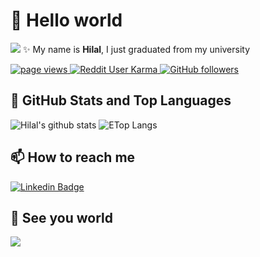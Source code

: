 # 💬 Hello world 

![](https://media.giphy.com/media/xTiTny5Iu35uW0Jl9C/giphy.gif)
✨ My name is **Hilal**, 
I just graduated from my university<br>
<p align="left">
  <a href="https://github.com/hilaldkmn/">
    <img src="https://komarev.com/ghpvc/?username=hilaldkmn" alt="page views" />
  </a>
  <a href="">
    <img alt="Reddit User Karma" src="https://visitor-badge.laobi.icu/badge?page_id=kaaneneskpc.kaaneneskpc">
  </a>
  <a href="https://github.com/hilaldkmn?tab=followers">
    <img alt="GitHub followers" src="https://img.shields.io/github/followers/kaaneneskpc?color=green&logo=github">
  </a>
</p>

## 📌 GitHub Stats and Top Languages

<p float="center">
  <img  src="https://github-readme-stats.vercel.app/api?username=hilaldkmn&show_icons=true&count_private=true&hide=contribs,issues" alt="Hilal's github stats" />
  <img  src="https://github-readme-stats.vercel.app/api/top-langs/?username=hilaldkmn&layout=compact&hide=html,css" alt="ETop Langs" />
</p>


## 📫 How to reach me

[![Linkedin Badge](https://img.shields.io/badge/hilaldkmn-follow%20on%20linkedin-blue?style=for-the-badge&logo=linkedin)](https://www.linkedin.com/in/hilal-dikman-b1376b162/)



## 👋 See you world

![](https://media.giphy.com/media/7DzlajZNY5D0I/giphy.gif)

<!--
**hilaldkmn/hilaldkmn** is a ✨ _special_ ✨ repository because its `README.md` (this file) appears on your GitHub profile.

Here are some ideas to get you started:

- 🔭 I’m currently working on ...
- 🌱 I’m currently learning ...
- 👯 I’m looking to collaborate on ...
- 🤔 I’m looking for help with ...
- 💬 Ask me about ...
- 📫 How to reach me: ...
- 😄 Pronouns: ...
- ⚡ Fun fact: ...
-->
